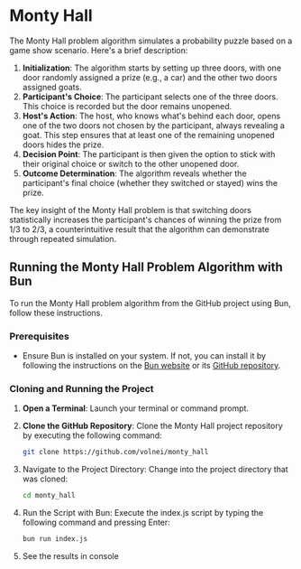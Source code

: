 # Monty Hall 

The Monty Hall problem algorithm simulates a probability puzzle based on a game show scenario. Here's a brief description:

1. **Initialization**: The algorithm starts by setting up three doors, with one door randomly assigned a prize (e.g., a car) and the other two doors assigned goats.
2. **Participant's Choice**: The participant selects one of the three doors. This choice is recorded but the door remains unopened.
3. **Host's Action**: The host, who knows what's behind each door, opens one of the two doors not chosen by the participant, always revealing a goat. This step ensures that at least one of the remaining unopened doors hides the prize.
4. **Decision Point**: The participant is then given the option to stick with their original choice or switch to the other unopened door.
5. **Outcome Determination**: The algorithm reveals whether the participant's final choice (whether they switched or stayed) wins the prize.

The key insight of the Monty Hall problem is that switching doors statistically increases the participant's chances of winning the prize from 1/3 to 2/3, a counterintuitive result that the algorithm can demonstrate through repeated simulation.

## Running the Monty Hall Problem Algorithm with Bun

To run the Monty Hall problem algorithm from the GitHub project using Bun, follow these instructions.

### Prerequisites

- Ensure Bun is installed on your system. If not, you can install it by following the instructions on the [Bun website](https://bun.sh/) or its [GitHub repository](https://github.com/oven-sh/bun).

### Cloning and Running the Project

1. **Open a Terminal**: Launch your terminal or command prompt.

2. **Clone the GitHub Repository**: Clone the Monty Hall project repository by executing the following command:
   ```bash
   git clone https://github.com/volnei/monty_hall

3. Navigate to the Project Directory: Change into the project directory that was cloned:
   ```bash
   cd monty_hall

4. Run the Script with Bun: Execute the index.js script by typing the following command and pressing Enter:
   ```bash
   bun run index.js

5. See the results in console 

